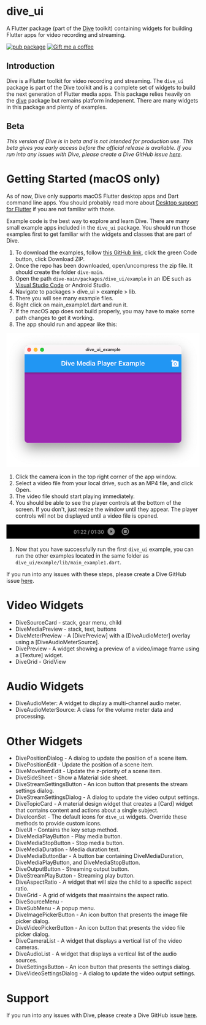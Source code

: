 # dive_ui

A Flutter package (part of the [Dive](https://pub.dev/packages/dive) toolkit) containing widgets for building Flutter apps for
video recording and streaming.

[![pub package](https://img.shields.io/pub/v/dive_ui.svg)](https://pub.dev/packages/dive_ui)
<a href="https://www.buymeacoffee.com/larryaasen">
  <img alt="Gift me a coffee" src="https://img.shields.io/badge/Donate-Gift%20Me%20A%20Coffee-yellow.svg">
</a>

## Introduction

Dive is a Flutter toolkit for video recording and streaming. The `dive_ui`
package is part of the Dive toolkit and is a complete set of widgets to build
the next generation of Flutter media apps. This package relies heavily on the
[dive](https://pub.dev/packages/dive) package but remains platform indepenent. There are many widgets in this package
and plenty of examples.

## Beta

_This version of Dive is in beta and is not intended for production use. This beta gives you
early access before the official release is available. If you run into any issues with Dive, please create a Dive GitHub
issue [here](https://github.com/larryaasen/dive/issues)._

# Getting Started (macOS only)

As of now, Dive only supports macOS Flutter desktop apps and Dart command line apps. You should probably
read more about [Desktop support for Flutter](https://docs.flutter.dev/development/platform-integration/desktop)
if you are not familiar with those.

Example code is the best way to explore and learn Dive.
There are many small example apps included in the `dive_ui` package. You should run those examples
first to get familiar with the widgets and classes that are part of Dive.


1. To download the examples, follow [this GitHub link](https://github.com/larryaasen/dive), click the green Code
button, click Download ZIP.
1. Once the repo has been downloaded, open/uncompress the zip file. It should create the folder `dive-main`.
1. Open the path `dive-main/packages/dive_ui/example` in an IDE such as [Visual Studio Code](https://code.visualstudio.com/) or Android Studio.
1. Navigate to packages > dive_ui > example > lib.
1. There you will see many example files.
1. Right click on main_example1.dart and run it.
1. If the macOS app does not build properly, you may have to make some path changes to get it working.
1. The app should run and appear like this:

![image](screenshots/example-1.png)

1. Click the camera icon in the top right corner of the app window.
1. Select a video file from your local drive, such as an MP4 file, and click Open.
1. The video file should start playing immediately.
1. You should be able to see the player controls at the bottom of the screen. If you don't,
just resize the window until they appear. The player controls will not be displayed until
a video file is opened.

![image](screenshots/example-1-controls.png)

1. Now that you have successfully run the first `dive_ui` example, you can run the
other examples located in the same folder as `dive_ui/example/lib/main_example1.dart`.

If you run into any issues with these steps, please create a Dive GitHub
issue [here](https://github.com/larryaasen/dive/issues).

# Video Widgets
* DiveSourceCard - stack, gear menu, child
* DiveMediaPreview - stack, text, buttons
* DiveMeterPreview - A [DivePreview] with a [DiveAudioMeter] overlay using a [DiveAudioMeterSource].
* DivePreview - A widget showing a preview of a video/image frame using a [Texture] widget.
* DiveGrid - GridView

# Audio Widgets
* DiveAudioMeter: A widget to display a multi-channel audio meter.
* DiveAudioMeterSource: A class for the volume meter data and processing.

# Other Widgets
* DivePositionDialog - A dialog to update the position of a scene item.
* DivePositionEdit - Update the position of a scene item.
* DiveMoveItemEdit - Update the z-priority of a scene item.
* DiveSideSheet - Show a Material side sheet.
* DiveStreamSettingsButton - An icon button that presents the stream settings dialog.
* DiveStreamSettingsDialog - A dialog to update the video output settings.
* DiveTopicCard - A material design widget that creates a [Card] widget that contains content and actions about a single subject.
* DiveIconSet - The default icons for `dive_ui` widgets. Override these methods to provide custom icons.
* DiveUI - Contains the key setup method.
* DiveMediaPlayButton - Play media button.
* DiveMediaStopButton - Stop media button.
* DiveMediaDuration - Media duration text.
* DiveMediaButtonBar - A button bar containing DiveMediaDuration, DiveMediaPlayButton,
and DiveMediaStopButton.
* DiveOutputButton - Streaming output button.
* DiveStreamPlayButton - Streaming play button.
* DiveAspectRatio - A widget that will size the child to a specific aspect ratio.
* DiveGrid - A grid of widgets that maaintains the aspect ratio.
* DiveSourceMenu - 
* DiveSubMenu - A popup menu.
* DiveImagePickerButton - An icon button that presents the image file picker dialog.
* DiveVideoPickerButton - An icon button that presents the video file picker dialog.
* DiveCameraList - A widget that displays a vertical list of the video cameras.
* DiveAudioList - A widget that displays a vertical list of the audio sources.
* DiveSettingsButton - An icon button that presents the settings dialog.
* DiveVideoSettingsDialog - A dialog to update the video output settings.

# Support

If you run into any issues with Dive, please create a Dive GitHub
issue [here](https://github.com/larryaasen/dive/issues).